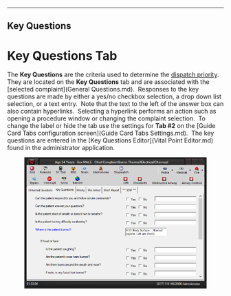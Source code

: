   -------------------
  **Key Questions**
  -------------------

# Key Questions Tab

The **Key Questions** are the criteria used to determine the [dispatch
priority](Priorities.md).  They are located on the **Key Questions**
tab and are associated with the [selected
complaint](General Questions.md).  Responses to the key questions are
made by either a yes/no checkbox selection, a drop down list selection,
or a text entry.  Note that the text to the left of the answer box can
also contain hyperlinks.  Selecting a hyperlink performs an action such
as opening a procedure window or changing the complaint selection.  To
change the label or hide the tab use the settings for **Tab #2** on the
[Guide Card Tabs configuration
screen](Guide Card Tabs Settings.md).  The key questions are
entered in the [Key Questions Editor](Vital Point Editor.md) found
in the administrator application.

<figure><img src=".gitbook/assets/Vital Points_files/image001.png" alt=""><figcaption></figcaption></figure> 
